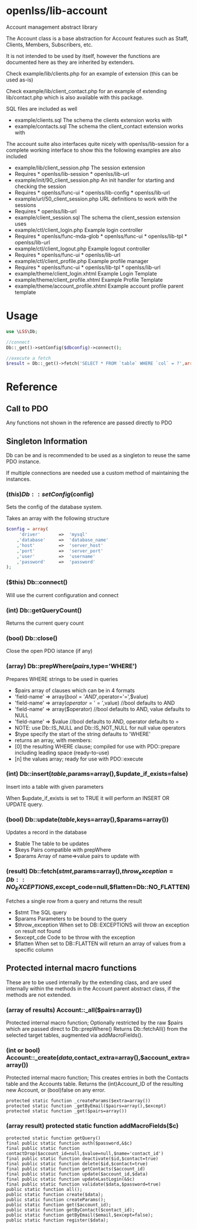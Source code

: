 openlss/lib-account
====

Account management abstract library

The Account class is a base abstraction for Account features
such as Staff, Clients, Members, Subscribers, etc.

It is not intended to be used by itself, however the functions
are documented here as they are inherited by extenders.

Check example/lib/clients.php for an example of extension (this can be used as-is)

Check example/lib/client_contact.php for an example of extending lib/contact.php
which is also available with this package.

SQL files are included as well
  * example/clients.sql		The schema the clients extension works with
  * example/contacts.sql	The schema the client_contact extension works with

The account suite also interfaces quite nicely with openlss/lib-session for a complete working interface
to show this the following examples are also included
  * example/lib/client_session.php		The session extension
   * Requires
    * openlss/lib-session
    * openlss/lib-url
  * example/init/90_client_session.php	An init handler for starting and checking the session
   * Requires
    * openlss/func-ui 
    * openlss/lib-config
    * openlss/lib-url
  * example/url/50_client_session.php	URL definitions to work with the sessions
   * Requires
    * openlss/lib-url
  * example/client_session.sql			The schema the client_session extension uses
  * example/ctl/client_login.php		Example login controller
   * Requires
    * openlss/func-mda-glob
    * openlss/func-ui
    * openlss/lib-tpl
    * openlss/lib-url
  * example/ctl/client_logout.php		Example logout controller
   * Requires
    * openlss/func-ui
    * openlss/lib-url
  * example/ctl/client_profile.php		Example profile manager
   * Requires
    * openlss/func-ui
    * openlss/lib-tpl
    * openlss/lib-url
  * example/theme/client_login.xhtml	Example Login Template
  * example/theme/client_profile.xhtml	Example Profile Template
  * example/theme/account_profile.xhtml	Example account profile parent template

Usage
====

```php
use \LSS\Db;

//connect
Db::_get()->setConfig($dbconfig)->connect();

//execute a fetch
$result = Db::_get()->fetch('SELECT * FROM `table` WHERE `col` = ?',array($col));
```

Reference
====

Call to PDO
----
Any functions not shown in the reference are passed directly to PDO

Singleton Information
----
Db can be and is recommended to be used as a singleton to reuse the same PDO instance.

If multiple connections are needed use a custom method of maintaining the instances.

### ($this) Db::setConfig($config)
Sets the config of the database system.

Takes an array with the following structure
```php
$config = array(
	 'driver'		=>	'mysql'
	,'database'		=>	'database_name'
	,'host'			=>	'server_host'
	,'port'			=>	'server_port'
	,'user'			=>	'username'
	,'password'		=>	'password'
);
```

### ($this) Db::connect()
Will use the current configuration and connect

### (int) Db::getQueryCount()
Returns the current query count

### (bool) Db::close()
Close the open PDO istance (if any)

### (array) Db::prepWhere($pairs,$type='WHERE')
Prepares WHERE strings to be used in queries
  * $pairs	array of clauses which can be in 4 formats
   * 'field-name'	=>	array($bool='AND',$operator='=',$value)
   * 'field-name'	=>	array($operator='=',$value) //bool defaults to AND
   * 'field-name'	=>	array($operator) //bool defaults to AND, value defaults to NULL
   * 'field-name'	=>	$value //bool defaults to AND, operator defaults to =
   * NOTE: use Db::IS_NULL and Db::IS_NOT_NULL for null value operators
  * $type	specify the start of the string defaults to 'WHERE'
  * returns an array, with members:
   * [0] <string> the resulting WHERE clause; compiled for use with PDO::prepare including leading space (ready-to-use)
   * [n] <array>  the values array; ready for use with PDO::execute

### (int) Db::insert($table,$params=array(),$update_if_exists=false)
Insert into a table with given parameters

When $update_if_exists is set to TRUE it will perform an INSERT OR UPDATE query.

### (bool) Db::update($table,$keys=array(),$params=array())
Updates a record in the database
  * $table	The table to be updates
  * $keys	Pairs compatible with prepWhere
  * $params	Array of name=>value pairs to update with

### (result) Db::fetch($stmt,$params=array(),$throw_exception=Db::NO_EXCEPTIONS,$except_code=null,$flatten=Db::NO_FLATTEN)
Fetches a single row from a query and returns the result
  * $stmt				The SQL query
  * $params				Parameters to be bound to the query
  * $throw_exception	When set to DB::EXCEPTIONS will throw an exception on result not found
  * $except_cde			Code to be throw with the exception
  * $flatten			When set to DB::FLATTEN will return an array of values from a specific column


Protected internal macro functions
----
These are to be used internally by the extending class, and are used internally within the
methods in the Account parent abstract class, if the methods are not extended.

### (array of results) Account::_all($pairs=array())
Protected internal macro function;
Optionally restricted by the raw $pairs which are passed direct to Db::prepWhere()
Returns Db::fetchAll() from the selected target tables, augmented via addMacroFields().

### (int or bool) Account::_create($data,$contact_extra=array(),$account_extra=array())
Protected internal macro function;
This creates entries in both the Contacts table and the Accounts table.
Returns the (int)Account_ID of the resulting new Account, or (bool)false on any error.

	protected static function _createParams($extra=array())
	protected static function _getByEmail($pairs=array(),$except)
	protected static function _get($pairs=array())
### (array result) protected static function addMacroFields($c)
	protected static function getQuery()
	final public static function auth($password,&$c)
	final public static function contactDrop($account_id=null,$value=null,$name='contact_id')
	final public static function deactivate($id,$contact=true)
	final public static function delete($id,$contact=true)
	final public static function getContacts($account_id)
	final public static function update($account_id,$data)
	final public static function updateLastLogin(&$c)
	final public static function validate($data,$password=true)
	public static function all();
	public static function create($data);
	public static function createParams();
	public static function get($account_id);
	public static function getByContact($contact_id);
	public static function getByEmail($email,$except=false);
	public static function register($data);
